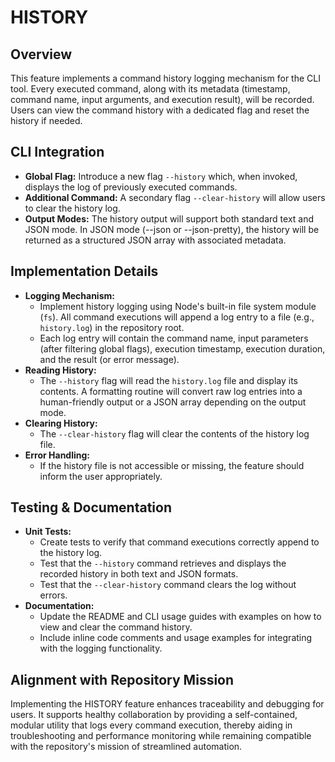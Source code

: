 # HISTORY

## Overview
This feature implements a command history logging mechanism for the CLI tool. Every executed command, along with its metadata (timestamp, command name, input arguments, and execution result), will be recorded. Users can view the command history with a dedicated flag and reset the history if needed.

## CLI Integration
- **Global Flag:** Introduce a new flag `--history` which, when invoked, displays the log of previously executed commands.
- **Additional Command:** A secondary flag `--clear-history` will allow users to clear the history log.
- **Output Modes:** The history output will support both standard text and JSON mode. In JSON mode (--json or --json-pretty), the history will be returned as a structured JSON array with associated metadata.

## Implementation Details
- **Logging Mechanism:**
  - Implement history logging using Node's built-in file system module (`fs`). All command executions will append a log entry to a file (e.g., `history.log`) in the repository root.
  - Each log entry will contain the command name, input parameters (after filtering global flags), execution timestamp, execution duration, and the result (or error message).
- **Reading History:**
  - The `--history` flag will read the `history.log` file and display its contents. A formatting routine will convert raw log entries into a human-friendly output or a JSON array depending on the output mode.
- **Clearing History:**
  - The `--clear-history` flag will clear the contents of the history log file.
- **Error Handling:**
  - If the history file is not accessible or missing, the feature should inform the user appropriately.

## Testing & Documentation
- **Unit Tests:**
  - Create tests to verify that command executions correctly append to the history log.
  - Test that the `--history` command retrieves and displays the recorded history in both text and JSON formats.
  - Test that the `--clear-history` command clears the log without errors.
- **Documentation:**
  - Update the README and CLI usage guides with examples on how to view and clear the command history.
  - Include inline code comments and usage examples for integrating with the logging functionality.

## Alignment with Repository Mission
Implementing the HISTORY feature enhances traceability and debugging for users. It supports healthy collaboration by providing a self-contained, modular utility that logs every command execution, thereby aiding in troubleshooting and performance monitoring while remaining compatible with the repository's mission of streamlined automation.
